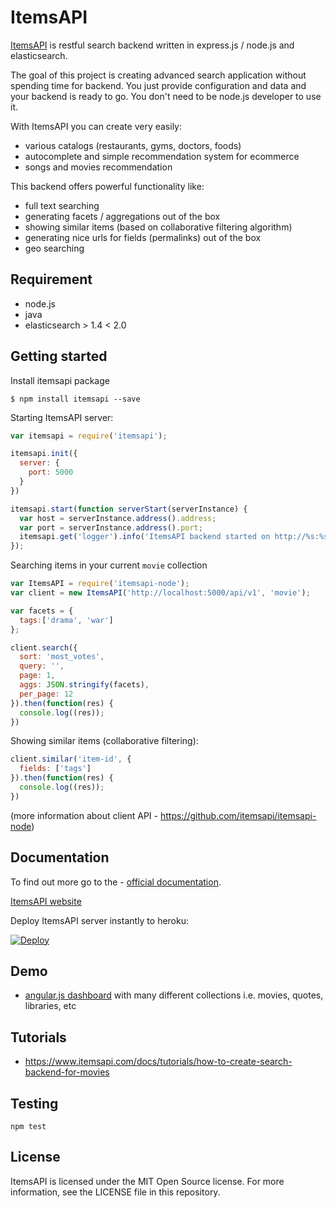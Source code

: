 # ItemsAPI 

<a href="https://www.itemsapi.com" target="_blank">ItemsAPI</a> is restful search backend written in express.js / node.js and elasticsearch.

The goal of this project is creating advanced search application without spending time for backend. You just provide configuration and data and your backend is ready to go. You don't need to be node.js developer to use it.

With ItemsAPI you can create very easily:
- various catalogs (restaurants, gyms, doctors, foods)
- autocomplete and simple recommendation system for ecommerce
- songs and movies recommendation

This backend offers powerful functionality like:
- full text searching
- generating facets / aggregations out of the box
- showing similar items (based on collaborative filtering algorithm)
- generating nice urls for fields (permalinks) out of the box
- geo searching

## Requirement
- node.js
- java
- elasticsearch > 1.4 < 2.0 

## Getting started

Install itemsapi package

`$ npm install itemsapi --save`

Starting ItemsAPI server:

```js
var itemsapi = require('itemsapi');

itemsapi.init({
  server: {
    port: 5000
  }
})

itemsapi.start(function serverStart(serverInstance) {
  var host = serverInstance.address().address;
  var port = serverInstance.address().port;
  itemsapi.get('logger').info('ItemsAPI backend started on http://%s:%s', host, port)
});
```

Searching items in your current `movie` collection 
```js
var ItemsAPI = require('itemsapi-node');
var client = new ItemsAPI('http://localhost:5000/api/v1', 'movie');

var facets = {
  tags:['drama', 'war']
};

client.search({
  sort: 'most_votes',
  query: '',
  page: 1,
  aggs: JSON.stringify(facets),
  per_page: 12
}).then(function(res) {
  console.log((res));
})
```

Showing similar items (collaborative filtering):
```js
client.similar('item-id', {
  fields: ['tags']
}).then(function(res) {
  console.log((res));
})
```

(more information about client API - https://github.com/itemsapi/itemsapi-node)

## Documentation

To find out more go to the - <a href="https://itemsapi.readme.io" target="_blank">official documentation</a>.

<a href="https://www.itemsapi.com" target="_blank">ItemsAPI website</a>

Deploy ItemsAPI server instantly to heroku:

<a target="_blank" href="https://heroku.com/deploy?template=https://github.com/itemsapi/itemsapi"><img src="https://camo.githubusercontent.com/c0824806f5221ebb7d25e559568582dd39dd1170/68747470733a2f2f7777772e6865726f6b7563646e2e636f6d2f6465706c6f792f627574746f6e2e706e67" alt="Deploy" data-canonical-src="https://www.herokucdn.com/deploy/button.png"></a>

## Demo
- <a href="http://app.itemsapi.com/" target="_blank">angular.js dashboard</a> with many different collections i.e. movies, quotes, libraries, etc

## Tutorials
- https://www.itemsapi.com/docs/tutorials/how-to-create-search-backend-for-movies

## Testing
`npm test`

## License
ItemsAPI is licensed under the MIT Open Source license. For more information, see the LICENSE file in this repository.
